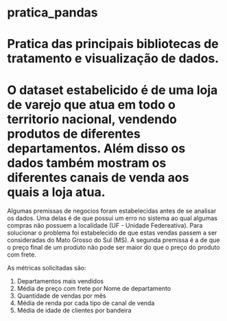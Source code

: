 # pratica_pandas

# Pratica das principais bibliotecas de tratamento e visualização de dados.

# O dataset estabelicido é de uma loja de varejo que atua em todo o territorio nacional, vendendo produtos de diferentes departamentos. Além disso os dados também mostram os diferentes canais de venda aos quais a loja atua.

Algumas premissas de negocios foram estabelecidas antes de se analisar os dados. Uma delas é de que possui um erro no sistema ao qual algumas compras não possuem a localidade (UF - Unidade Federeativa). Para solucionar o problema foi estabelecido de que estas vendas passem a ser consideradas do Mato Grosso do Sul (MS). A segunda premissa é a de que o preço final de um produto não pode ser maior do que o preço do produto com frete.


As métricas solicitadas são:

1. Departamentos mais vendidos
2. Média de preço com frete por Nome de departamento
3. Quantidade de vendas por mês
4. Média de renda por cada tipo de canal de venda
5. Média de idade de clientes por bandeira
